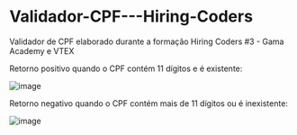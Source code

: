 # Validador-CPF---Hiring-Coders
Validador de CPF elaborado durante a formação Hiring Coders #3 - Gama Academy e VTEX

Retorno positivo quando o CPF contém 11 dígitos e é existente:

![image](https://user-images.githubusercontent.com/87827996/168294894-40a8813e-92fd-4d96-b8eb-18099cfb9a5a.png)


Retorno negativo quando o CPF contém mais de 11 dígitos ou é inexistente:

![image](https://user-images.githubusercontent.com/87827996/168296273-50f6f835-3fe7-42c7-a3c2-01a4005e2636.png)
